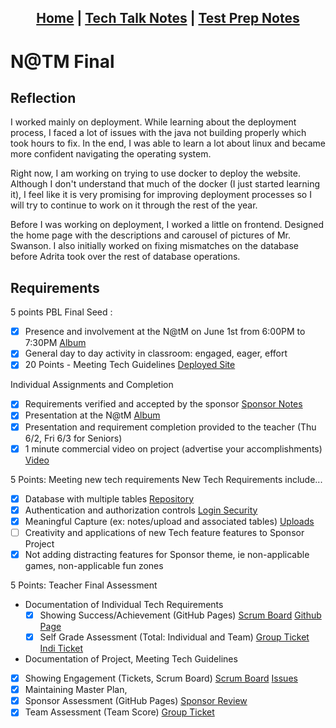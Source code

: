 <h2 align="center"> <a href="https://rachelklee.github.io/csa-datastructures/">Home</a> | <a href="https://rachelklee.github.io/csa-datastructures/techtalknotes">Tech Talk Notes</a> | <a href="https://rachelklee.github.io/csa-datastructures/testprep">Test Prep Notes</a></h2>

# N@TM Final

## Reflection
I worked mainly on deployment. While learning about the deployment process, I faced a lot of issues with the java not building properly which took hours to fix. In the end, I was able to learn a lot about linux and became more confident navigating the operating system. 

Right now, I am working on trying to use docker to deploy the website. Although I don't understand that much of the docker (I just started learning it), I feel like it is very promising for improving deployment processes so I will try to continue to work on it through the rest of the year.

Before I was working on deployment, I worked a little on frontend. Designed the home page with the descriptions and carousel of pictures of Mr. Swanson. I also initially worked on fixing mismatches on the database before Adrita took over the rest of database operations.

## Requirements
5 points PBL Final Seed :
- [x] Presence and involvement at the N@tM on June 1st from 6:00PM to 7:30PM [Album](https://photos.app.goo.gl/EPqramKgaomJqEt57)
- [x] General day to day activity in classroom: engaged, eager, effort
- [x] 20 Points - Meeting Tech Guidelines [Deployed Site](http://swansonsofliberty.nighthawkcodingsociety.com/)

Individual Assignments and Completion
- [x] Requirements verified and accepted by the sponsor [Sponsor Notes](https://github.com/adritac-tech/SwanSonsOfLiberty1/issues/1)
- [x] Presentation at the N@tM [Album](https://photos.app.goo.gl/EPqramKgaomJqEt57)
- [x] Presentation and requirement completion provided to the teacher (Thu 6/2, Fri 6/3 for Seniors)
- [x] 1 minute commercial video on project (advertise your accomplishments) [Video](https://photos.app.goo.gl/zsKn2tHx54ruPn7u6)

5 Points: Meeting new tech requirements
New Tech Requirements include...
- [x] Database with multiple tables [Repository](https://github.com/adritac-tech/SwanSonsOfLiberty1/tree/47589e508f0ec14847716cdee68e7815b16a7d8f/src/main/java/com/nighthawk/csa/mvc/database)
- [x] Authentication and authorization controls [Login Security](https://github.com/adritac-tech/SwanSonsOfLiberty1/blob/8b68886e3aec81603112043fd2504dc6a7ee5026/src/main/java/com/nighthawk/csa/mvc/security/SecurityConfig.java)
- [x] Meaningful Capture (ex: notes/upload and associated tables) [Uploads](https://github.com/adritac-tech/SwanSonsOfLiberty1/blob/f21e3a11684d7f8bd138a7ed01892df00bcc22f5/src/main/java/com/nighthawk/csa/mvc/database/notes/NotesViewController.java)
- [ ] Creativity and applications of new Tech feature features to Sponsor Project
- [x] Not adding distracting features for Sponsor theme, ie non-applicable games, non-applicable fun zones

5 Points: Teacher Final Assessment
- Documentation of Individual Tech Requirements 
     - [x] Showing Success/Achievement (GitHub Pages) [Scrum Board](https://github.com/adritac-tech/SwanSonsOfLiberty1/projects/2) [Github Page](https://rachelklee.github.io/csa-datastructures/n@tm)
     - [x] Self Grade Assessment (Total: Individual and Team) [Group Ticket](https://github.com/adritac-tech/SwanSonsOfLiberty1/issues/35) [Indi Ticket](https://github.com/adritac-tech/SwanSonsOfLiberty1/issues/34)
- Documentation of Project, Meeting Tech Guidelines 
- [x] Showing Engagement (Tickets, Scrum Board) [Scrum Board](https://github.com/adritac-tech/SwanSonsOfLiberty1/issues/1) [Issues](https://github.com/adritac-tech/SwanSonsOfLiberty1/issues)
- [x] Maintaining Master Plan,
- [x] Sponsor Assessment (GitHub Pages) [Sponsor Review](https://github.com/adritac-tech/SwanSonsOfLiberty1/issues/1)
- [x] Team Assessment (Team Score) [Group Ticket](https://github.com/adritac-tech/SwanSonsOfLiberty1/issues/35)
